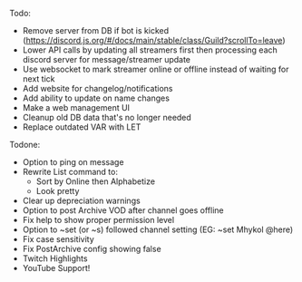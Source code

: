 Todo:
- Remove server from DB if bot is kicked (https://discord.js.org/#/docs/main/stable/class/Guild?scrollTo=leave)
- Lower API calls by updating all streamers first then processing each discord server for message/streamer update
- Use websocket to mark streamer online or offline instead of waiting for next tick
- Add website for changelog/notifications
- Add ability to update on name changes
- Make a web management UI
- Cleanup old DB data that's no longer needed
- Replace outdated VAR with LET

Todone: 
- Option to ping on message
- Rewrite List command to:
    - Sort by Online then Alphabetize
    - Look pretty
- Clear up depreciation warnings
- Option to post Archive VOD after channel goes offline
- Fix help to show proper permission level
- Option to ~set (or ~s) followed channel setting (EG: ~set Mhykol @here)
- Fix case sensitivity
- Fix PostArchive config showing false
- Twitch Highlights
- YouTube Support!
